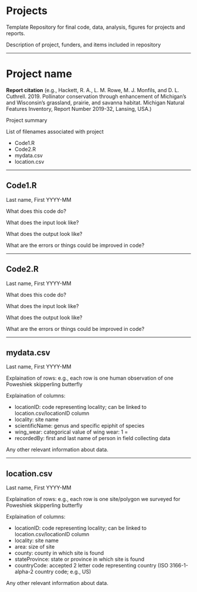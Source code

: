 # Projects
Template Repository for final code, data, analysis, figures for projects and reports.

Description of project, funders, and items included in repository
<hr>

# Project name 

<b>Report citation</b> (e.g., Hackett, R. A., L. M. Rowe, M. J. Monfils, and D. L. Cuthrell. 2019. Pollinator conservation through enhancement of Michigan’s and Wisconsin’s grassland, prairie, and savanna habitat. Michigan Natural Features Inventory, Report Number 2019-32, Lansing, USA.)

Project summary

List of filenames associated with project
* Code1.R
* Code2.R
* mydata.csv
* location.csv

<hr>

## Code1.R
Last name, First YYYY-MM

What does this code do?

What does the input look like?

What does the output look like?

What are the errors or things could be improved in code?
<hr>

## Code2.R
Last name, First YYYY-MM

What does this code do?

What does the input look like?

What does the output look like?

What are the errors or things could be improved in code?
<hr>

## mydata.csv
Last name, First YYYY-MM

Explaination of rows: e.g., each row is one human observation of one Poweshiek skipperling butterfly

Explaination of columns: 
   * locationID: code representing locality; can be linked to location.csv/locationID column
   * locality: site name
   * scientificName: genus and specific epiphit of species
   * wing_wear: categorical value of wing wear: 1 = 
   * recordedBy: first and last name of person in field collecting data

Any other relevant information about data.
<hr>

## location.csv
Last name, First YYYY-MM

Explaination of rows: e.g., each row is one site/polygon we surveyed for Poweshiek skipperling butterfly

Explaination of columns: 
   * locationID: code representing locality; can be linked to location.csv/locationID column
   * locality: site name
   * area: size of site
   * county: county in which site is found
   * stateProvince: state or province in which site is found
   * countryCode: accepted 2 letter code representing country (ISO 3166-1-alpha-2 country code; e.g., US)

Any other relevant information about data.
